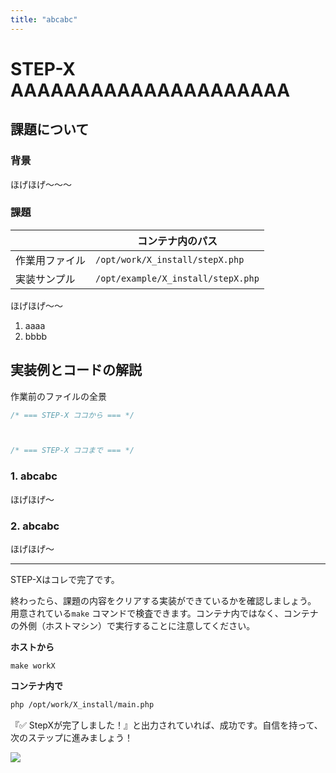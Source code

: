```yaml
---
title: "abcabc"
---
```


# STEP-X AAAAAAAAAAAAAAAAAAAAA

## 課題について

### 背景

ほげほげ〜〜〜

### 課題

|                | コンテナ内のパス                   |
| -------------- | ---------------------------------- |
| 作業用ファイル | `/opt/work/X_install/stepX.php`    |
| 実装サンプル   | `/opt/example/X_install/stepX.php` |

ほげほげ〜〜

1. aaaa
2. bbbb

## 実装例とコードの解説

作業前のファイルの全景

```php
/* === STEP-X ココから === */



/* === STEP-X ココまで === */
```

### 1. abcabc

ほげほげ〜

### 2. abcabc

ほげほげ〜

---

STEP-Xはコレで完了です。

終わったら、課題の内容をクリアする実装ができているかを確認しましょう。
用意されている`make` コマンドで検査できます。コンテナ内ではなく、コンテナの外側（ホストマシン）で実行することに注意してください。

**ホストから**

```
make workX
```

**コンテナ内で**

```sh
php /opt/work/X_install/main.php
```

『✅ StepXが完了しました！』と出力されていれば、成功です。自信を持って、次のステップに進みましょう！

![](/images/2_workX_X_step1/X/stepX-finish.gif)
